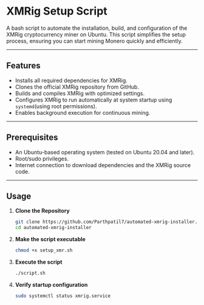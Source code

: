 # XMRig Setup Script

A bash script to automate the installation, build, and configuration of the XMRig cryptocurrency miner on Ubuntu. This script simplifies the setup process, ensuring you can start mining Monero quickly and efficiently.

---

## Features

- Installs all required dependencies for XMRig.
- Clones the official XMRig repository from GitHub.
- Builds and compiles XMRig with optimized settings.
- Configures XMRig to run automatically at system startup using `systemd`(using root permissions).
- Enables background execution for continuous mining.

---

## Prerequisites

- An Ubuntu-based operating system (tested on Ubuntu 20.04 and later).
- Root/sudo privileges.
- Internet connection to download dependencies and the XMRig source code.

---

## Usage

1. **Clone the Repository**
   ```bash
   git clone https://github.com/Parthpatil7/automated-xmrig-installer.git
   cd automated-xmrig-installer

2. **Make the script executable**
   ```bash
   chmod +x setup_xmr.sh

3. **Execute the script**
   ```bash
   ./script.sh

4. **Verify startup configuration**
   ```bash
   sudo systemctl status xmrig.service

